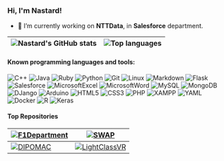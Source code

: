 ### Hi, I'm Nastard!
- 💼 I’m currently working on **NTTData**, in **Salesforce** department.

|![Nastard's GitHub stats](https://github-readme-stats.vercel.app/api?username=nastard&show_icons=true&theme=dark)|![Top languages](https://github-readme-stats.vercel.app/api/top-langs/?username=nastard&langs_count=8&layout=compact&theme=dark)|
|---|---|

#### Known programming languages ​​and tools:
![C++](https://img.shields.io/badge/c++-%2300599C.svg?style=for-the-badge&logo=c%2B%2B&logoColor=white)
![Java](https://img.shields.io/badge/java-%23ED8B00.svg?style=for-the-badge&logoColor=white)
![Ruby](https://img.shields.io/badge/ruby-%23CC342D.svg?style=for-the-badge&logo=ruby&logoColor=white)
![Python](https://img.shields.io/badge/python-%233670A0?style=for-the-badge&logo=python&logoColor=ffdd54)
![Git](https://img.shields.io/badge/git-%23F05033.svg?style=for-the-badge&logo=git&logoColor=white)
![Linux](https://img.shields.io/badge/Linux-%23FCC624?style=for-the-badge&logo=linux&logoColor=black)
![Markdown](https://img.shields.io/badge/markdown-%23000000.svg?style=for-the-badge&logo=markdown&logoColor=white)
![Flask](https://img.shields.io/badge/flask-%23000000.svg?style=for-the-badge&logo=flask&logoColor=white)
![Salesforce](https://img.shields.io/badge/salesforce-%2300A1E0.svg?style=for-the-badge&logo=salesforce&logoColor=white)
![MicrosoftExcel](https://img.shields.io/badge/microsoftexcel-%23217346.svg?style=for-the-badge&logo=microsoftexcel&logoColor=white)
![MicrosoftWord](https://img.shields.io/badge/microsoftword-%232B579A.svg?style=for-the-badge&logo=microsoftword&logoColor=white)
![MySQL](https://img.shields.io/badge/mysql-%234479A1.svg?style=for-the-badge&logo=mysql&logoColor=white)
![MongoDB](https://img.shields.io/badge/mongodb-%2347A248.svg?style=for-the-badge&logo=mongodb&logoColor=white)
![DJango](https://img.shields.io/badge/django-%23092E20.svg?style=for-the-badge&logo=django&logoColor=white)
![Arduino](https://img.shields.io/badge/arduino-%2300979D.svg?style=for-the-badge&logo=arduino&logoColor=white)
![HTML5](https://img.shields.io/badge/html5-%23E34F26.svg?style=for-the-badge&logo=html5&logoColor=white)
![CSS3](https://img.shields.io/badge/css3-%231572B6.svg?style=for-the-badge&logo=css3&logoColor=white)
![PHP](https://img.shields.io/badge/mongodb-%23777BB4.svg?style=for-the-badge&logo=mongodb&logoColor=white)
![XAMPP](https://img.shields.io/badge/xampp-%23FB7A24.svg?style=for-the-badge&logo=xampp&logoColor=white)
![YAML](https://img.shields.io/badge/yaml-%23CB171E.svg?style=for-the-badge&logo=yaml&logoColor=white)
![Docker](https://img.shields.io/badge/docker-%232496ED.svg?style=for-the-badge&logo=docker&logoColor=white)
![R](https://img.shields.io/badge/r-%23276DC3.svg?style=for-the-badge&logo=r&logoColor=white)
![Keras](https://img.shields.io/badge/keras-%23D00000.svg?style=for-the-badge&logo=keras&logoColor=white)

#### Top Repositories
|[![F1Department](https://github-readme-stats.vercel.app/api/pin/?username=nastard&repo=F1Department&theme=dark&show_owner=true)](https://github.com/Nastard/F1Department)|[![SWAP](https://github-readme-stats.vercel.app/api/pin/?username=nastard&repo=SWAP&theme=dark&show_owner=true)](https://github.com/Nastard/SWAP)|
|---|---|
|[![DIPOMAC](https://github-readme-stats.vercel.app/api/pin/?username=nastard&repo=DIPOMAC&theme=dark&show_owner=true)](https://github.com/Nastard/DIPOMAC)|[![LightClassVR](https://github-readme-stats.vercel.app/api/pin/?username=nastard&repo=LightClassVR&theme=dark&show_owner=true)](https://github.com/Nastard/LightClassVR)|

